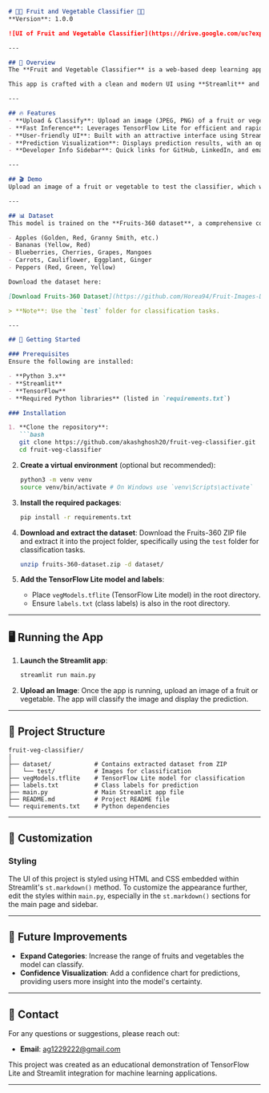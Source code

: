 ```markdown
# 🍎🍉 Fruit and Vegetable Classifier 🍇🥕
**Version**: 1.0.0

![UI of Fruit and Vegetable Classifier](https://drive.google.com/uc?export=view&id=1ItqxX1xDQzumJerZ7Z9cUDHDqLSF1Izy)

---

## 🌟 Overview
The **Fruit and Vegetable Classifier** is a web-based deep learning application that classifies images of fruits and vegetables. Powered by **TensorFlow Lite**, this app enables users to upload images and predict the type of fruit or vegetable displayed. It demonstrates how machine learning models can be effectively deployed for real-world image classification.

This app is crafted with a clean and modern UI using **Streamlit** and is trained using the **Fruits-360 dataset**, encompassing a variety of 131 fruit and vegetable categories.

---

## 🔥 Features
- **Upload & Classify**: Upload an image (JPEG, PNG) of a fruit or vegetable, and the AI will identify it.
- **Fast Inference**: Leverages TensorFlow Lite for efficient and rapid image classification.
- **User-friendly UI**: Built with an attractive interface using Streamlit, enhanced with custom HTML/CSS styling.
- **Prediction Visualization**: Displays prediction results, with an optional bar chart for classification probabilities.
- **Developer Info Sidebar**: Quick links for GitHub, LinkedIn, and email for easy contact.

---

## 🎬 Demo
Upload an image of a fruit or vegetable to test the classifier, which will return a classification based on the model's predictions.

---

## 📊 Dataset
This model is trained on the **Fruits-360 dataset**, a comprehensive collection of high-quality fruit, vegetable, and nut images. The dataset includes categories such as:

- Apples (Golden, Red, Granny Smith, etc.)
- Bananas (Yellow, Red)
- Blueberries, Cherries, Grapes, Mangoes
- Carrots, Cauliflower, Eggplant, Ginger
- Peppers (Red, Green, Yellow)

Download the dataset here:

[Download Fruits-360 Dataset](https://github.com/Horea94/Fruit-Images-Dataset)

> **Note**: Use the `test` folder for classification tasks.

---

## 🚀 Getting Started

### Prerequisites
Ensure the following are installed:

- **Python 3.x**
- **Streamlit**
- **TensorFlow**
- **Required Python libraries** (listed in `requirements.txt`)

### Installation

1. **Clone the repository**:
   ```bash
   git clone https://github.com/akashghosh20/fruit-veg-classifier.git
   cd fruit-veg-classifier
   ```

2. **Create a virtual environment** (optional but recommended):
   ```bash
   python3 -m venv venv
   source venv/bin/activate # On Windows use `venv\Scripts\activate`
   ```

3. **Install the required packages**:
   ```bash
   pip install -r requirements.txt
   ```

4. **Download and extract the dataset**:
   Download the Fruits-360 ZIP file and extract it into the project folder, specifically using the `test` folder for classification tasks.
   ```bash
   unzip fruits-360-dataset.zip -d dataset/
   ```

5. **Add the TensorFlow Lite model and labels**:
   - Place `vegModels.tflite` (TensorFlow Lite model) in the root directory.
   - Ensure `labels.txt` (class labels) is also in the root directory.

---

## 🖥️ Running the App
1. **Launch the Streamlit app**:
   ```bash
   streamlit run main.py
   ```

2. **Upload an Image**:
   Once the app is running, upload an image of a fruit or vegetable. The app will classify the image and display the prediction.

---

## 📁 Project Structure
```plaintext
fruit-veg-classifier/
│
├── dataset/            # Contains extracted dataset from ZIP
│   └── test/           # Images for classification
├── vegModels.tflite    # TensorFlow Lite model for classification
├── labels.txt          # Class labels for prediction
├── main.py             # Main Streamlit app file
├── README.md           # Project README file
└── requirements.txt    # Python dependencies
```

---

## 🎨 Customization

### Styling
The UI of this project is styled using HTML and CSS embedded within Streamlit's `st.markdown()` method. To customize the appearance further, edit the styles within `main.py`, especially in the `st.markdown()` sections for the main page and sidebar.

---

## 🚀 Future Improvements
- **Expand Categories**: Increase the range of fruits and vegetables the model can classify.
- **Confidence Visualization**: Add a confidence chart for predictions, providing users more insight into the model's certainty.

---

## 👤 Contact
For any questions or suggestions, please reach out:

- **Email**: ag1229222@gmail.com

This project was created as an educational demonstration of TensorFlow Lite and Streamlit integration for machine learning applications.

---
